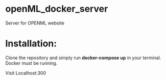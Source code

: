 # openML_docker_server
Server for OPENML website

# Installation:

Clone the repository and simply run 
**docker-compose up** in your terminal. Docker must be running.


Visit Localhost:300
